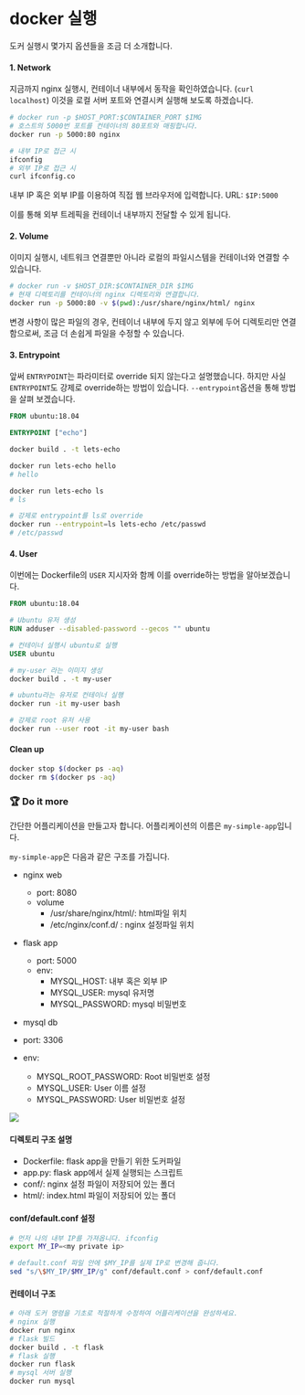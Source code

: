 # docker 실행

도커 실행시 몇가지 옵션들을 조금 더 소개합니다.

#### 1. Network
지금까지 nginx 실행시, 컨테이너 내부에서 동작을 확인하였습니다. (`curl localhost`)
이것을 로컬 서버 포트와 연결시켜 실행해 보도록 하겠습니다.

```bash
# docker run -p $HOST_PORT:$CONTAINER_PORT $IMG
# 호스트의 5000번 포트를 컨테이너의 80포트와 매핑합니다.
docker run -p 5000:80 nginx
```

```bash
# 내부 IP로 접근 시
ifconfig 
# 외부 IP로 접근 시
curl ifconfig.co
```

내부 IP 혹은 외부 IP를 이용하여 직접 웹 브라우저에 입력합니다.
URL: `$IP:5000`

이를 통해 외부 트레픽을 컨테이너 내부까지 전달할 수 있게 됩니다.

#### 2. Volume
이미지 실행시, 네트워크 연결뿐만 아니라 로컬의 파일시스템을 컨테이너와 연결할 수 있습니다.

```bash
# docker run -v $HOST_DIR:$CONTAINER_DIR $IMG
# 현재 디렉토리를 컨테이너의 nginx 디렉토리와 연결합니다.
docker run -p 5000:80 -v $(pwd):/usr/share/nginx/html/ nginx
```

변경 사항이 많은 파일의 경우, 컨테이너 내부에 두지 않고 외부에 두어 디렉토리만 연결함으로써, 조금 더 손쉽게 파일을 수정할 수 있습니다.

#### 3. Entrypoint

앞써 `ENTRYPOINT`는 파라미터로 override 되지 않는다고 설명했습니다.
하지만 사실 `ENTRYPOINT`도 강제로 override하는 방법이 있습니다. `--entrypoint`옵션을 통해 방법을 살펴 보겠습니다.

```Dockerfile
FROM ubuntu:18.04

ENTRYPOINT ["echo"]
```

```bash
docker build . -t lets-echo

docker run lets-echo hello
# hello

docker run lets-echo ls
# ls

# 강제로 entrypoint를 ls로 override
docker run --entrypoint=ls lets-echo /etc/passwd
# /etc/passwd
```

#### 4. User
이번에는 Dockerfile의 `USER` 지시자와 함께 이를 override하는 방법을 알아보겠습니다.

```Dockerfile
FROM ubuntu:18.04

# Ubuntu 유저 생성
RUN adduser --disabled-password --gecos "" ubuntu

# 컨테이너 실행시 ubuntu로 실행
USER ubuntu
```

```bash
# my-user 라는 이미지 생성
docker build . -t my-user

# ubuntu라는 유저로 컨테이너 실행
docker run -it my-user bash

# 강제로 root 유저 사용
docker run --user root -it my-user bash
```

#### Clean up

```bash
docker stop $(docker ps -aq)
docker rm $(docker ps -aq)
```

### :trophy: Do it more

간단한 어플리케이션을 만들고자 합니다. 어플리케이션의 이름은 `my-simple-app`입니다.

`my-simple-app`은 다음과 같은 구조를 가집니다.
- nginx web
  - port: 8080
  - volume
  	- /usr/share/nginx/html/: html파일 위치
  	- /etc/nginx/conf.d/    : nginx 설정파일 위치

- flask app
  - port: 5000
  - env:
  	- MYSQL_HOST: 내부 혹은 외부 IP
    - MYSQL_USER: mysql 유저명
    - MYSQL_PASSWORD: mysql 비밀번호
- mysql db
 - port: 3306
 - env:
   - MYSQL_ROOT_PASSWORD: Root 비밀번호 설정
   - MYSQL_USER: User 이름 설정
   - MYSQL_PASSWORD: User 비밀번호 설정

![](05-do-it-more.png)


#### 디렉토리 구조 설명
- Dockerfile: flask app을 만들기 위한 도커파일
- app.py: flask app에서 실제 실행되는 스크립트
- conf/: nginx 설정 파일이 저장되어 있는 폴더
- html/: index.html 파일이 저장되어 있는 폴더


#### conf/default.conf 설정
```bash
# 먼저 나의 내부 IP를 가져옵니다. ifconfig
export MY_IP=<my private ip>

# default.conf 파일 안에 $MY_IP를 실제 IP로 변경해 줍니다.
sed "s/\$MY_IP/$MY_IP/g" conf/default.conf > conf/default.conf
```

#### 컨테이너 구조

```bash
# 아래 도커 명령을 기초로 적절하게 수정하여 어플리케이션을 완성하세요.
# nginx 실행
docker run nginx
# flask 빌드
docker build . -t flask
# flask 실행
docker run flask
# mysql 서버 실행
docker run mysql
```